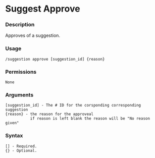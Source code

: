 # Suggest Approve

### **Description**

Approves of a suggestion.

### Usage

```
/suggestion approve [suggestion_id] {reason}
```

### Permissions

```
None
```

### Arguments

```
[suggestion_id] - The # ID for the corsponding corresponding suggestion
{reason} - the reason for the approveal
           if reason is left blank the reason will be "No reason given"
```

### Syntax

```
[] - Required.
{} - Optional.
```
